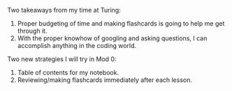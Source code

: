 Two takeaways from my time at Turing:
  1) Proper budgeting of time and making flashcards is going to help me get through it.
  2) With the proper knowhow of googling and asking questions, I can accomplish anything in the coding world.

Two new strategies I will try in Mod 0:
  1) Table of contents for my notebook.
  2) Reviewing/making flashcards immediately after each lesson.
